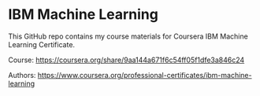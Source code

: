 # IBM Machine Learning

This GitHub repo contains my course materials for Coursera IBM Machine Learning Certificate.


Course: https://coursera.org/share/9aa144a671f6c54ff05f1dfe3a846c24

Authors: https://www.coursera.org/professional-certificates/ibm-machine-learning

